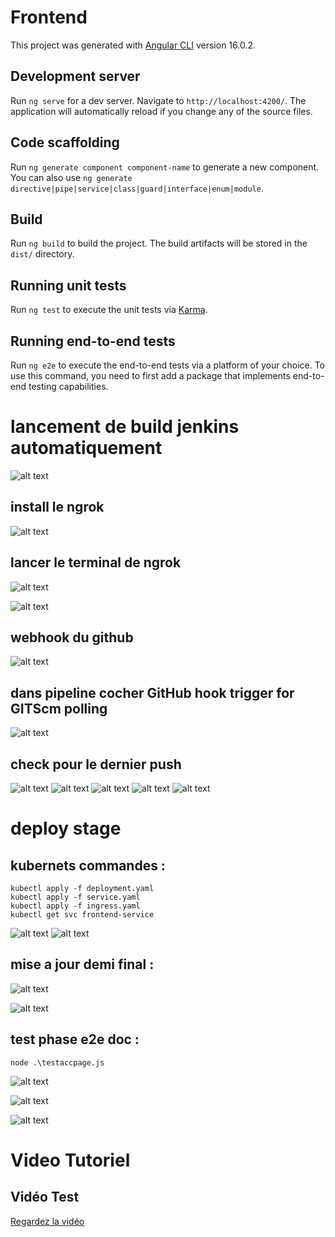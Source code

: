 # Frontend

This project was generated with [Angular CLI](https://github.com/angular/angular-cli) version 16.0.2.

## Development server

Run `ng serve` for a dev server. Navigate to `http://localhost:4200/`. The application will automatically reload if you change any of the source files.

## Code scaffolding

Run `ng generate component component-name` to generate a new component. You can also use `ng generate directive|pipe|service|class|guard|interface|enum|module`.

## Build

Run `ng build` to build the project. The build artifacts will be stored in the `dist/` directory.

## Running unit tests

Run `ng test` to execute the unit tests via [Karma](https://karma-runner.github.io).

## Running end-to-end tests

Run `ng e2e` to execute the end-to-end tests via a platform of your choice. To use this command, you need to first add a package that implements end-to-end testing capabilities.



# lancement de build jenkins automatiquement 

![alt text](image-7.png)


## install le ngrok 
![alt text](image-8.png)

## lancer le terminal de ngrok 
![alt text](image-11.png)

![alt text](image-10.png)

## webhook du github 
![alt text](image-12.png)

## dans pipeline cocher GitHub hook trigger for GITScm polling
![alt text](image-13.png)

## check pour le dernier push 
![alt text](image-14.png)
![alt text](image-15.png)
![alt text](image-16.png)
![alt text](image-17.png)
![alt text](image-18.png)


# deploy stage 

## kubernets commandes :
```
kubectl apply -f deployment.yaml
kubectl apply -f service.yaml
kubectl apply -f ingress.yaml
kubectl get svc frontend-service

```

![alt text](image.png)
![alt text](image-1.png)


## mise a jour  demi final :

![alt text](image-2.png)

![alt text](image-3.png)


## test phase  e2e doc : 

```
node .\testaccpage.js
```

![alt text](image-4.png)

![alt text](image-6.png)

![alt text](image-5.png)

# Video Tutoriel
## Vidéo Test 

[Regardez la vidéo](./testPRV.js%20-%20frontend%20-%20Visual%20Studio%20Code%202024-05-29%2000-43-46.mp4)
